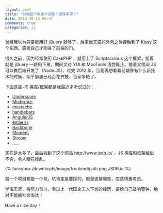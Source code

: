 ```yaml
---
layout: post
title: "前端这个坑该不该踩？该踩多深？"
date: 2013-10-10 00:47
comments: true
categories: js
---
```

曾经我以为只要能用好 jQuery 就够了，后来做天猫的外包之后接触到了 Kissy 这个东西，感觉自己才刚进了前端的门。

很久之前，因为经常使用 CakePHP ，就用上了 Scriptaculous 这个框架，接着就是 jQuery 一路用下来，期间又对 YUI 和 MooTools 浅尝辄止。接着又惊闻 JS 可以做后端开发了（Node.JS），过完 2012 年，当我再想看看前端界有什么新技术的时候，似乎那里已经百花齐放、百家争艳了。

<!-- more -->

下面这些 JS 类库/框架都是我最近才听说过的：

* [Underscore](http://underscorejs.org/)
* [Modernizr](http://modernizr.com/)
* [mustache](http://mustache.github.io/)
* [handlebars](http://handlebarsjs.com/)
* [AngularJS](http://angularjs.org/)
* [emberjs](http://emberjs.com/)
* [Backbone](http://backbonejs.org/)
* [Moment](http://momentjs.com/)
* [Stream](http://streamjs.org/)
* ……

实在是太多了，最后找到了这个网站 <http://www.jsdb.io/> ，JS 类库和框架层出不穷，令人眼花缭乱。

{% fancybox /downloads/image/frontend/jsdb.png JSDB.io %}

每一个项目都是一个坑，坑肯定是要踩的，但是该猜哪些，应该慎重考虑。

学海无涯，得努力奋斗。看过上一代国企工人下岗的经历，要给自己敲响警钟，绝对不能被社会淘汰！

Have a nice day！